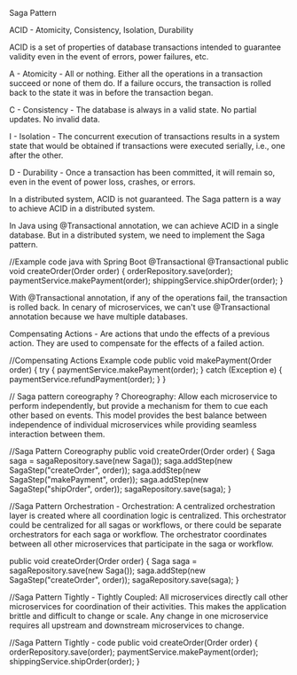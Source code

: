 Saga Pattern

ACID - Atomicity, Consistency, Isolation, Durability

ACID is a set of properties of database transactions intended to guarantee validity even in the event of errors, power failures, etc.

A - Atomicity - All or nothing. Either all the operations in a transaction succeed or none of them do. If a failure occurs, the transaction is rolled back to the state it was in before the transaction began.

C - Consistency - The database is always in a valid state. No partial updates. No invalid data.

I - Isolation - The concurrent execution of transactions results in a system state that would be obtained if transactions were executed serially, i.e., one after the other.

D - Durability - Once a transaction has been committed, it will remain so, even in the event of power loss, crashes, or errors.

In a distributed system, ACID is not guaranteed. The Saga pattern is a way to achieve ACID in a distributed system.

In Java using @Transactional annotation, we can achieve ACID in a single database. But in a distributed system, we need to implement the Saga pattern.

//Example code java with Spring Boot @Transactional
@Transactional
public void createOrder(Order order) {
    orderRepository.save(order);
    paymentService.makePayment(order);
    shippingService.shipOrder(order);
}

With @Transactional annotation, if any of the operations fail, the transaction is rolled back.
In cenary of microservices, we can't use @Transactional annotation because we have multiple databases.

Compensating Actions - Are actions that undo the effects of a previous action. They are used to compensate for the effects of a failed action.

//Compensating Actions Example code
public void makePayment(Order order) {
    try {
        paymentService.makePayment(order);
    } catch (Exception e) {
        paymentService.refundPayment(order);
    }
}

// Saga pattern coreography ? 
Choreography: Allow each microservice to perform independently, but provide a mechanism for them to cue each other based on events. This model provides the best balance between independence of individual microservices while providing seamless interaction between them.

//Saga Pattern Coreography
public void createOrder(Order order) {
    Saga saga = sagaRepository.save(new Saga());
    saga.addStep(new SagaStep("createOrder", order));
    saga.addStep(new SagaStep("makePayment", order));
    saga.addStep(new SagaStep("shipOrder", order));
    sagaRepository.save(saga);
}


//Saga Pattern Orchestration - 
Orchestration: A centralized orchestration layer is created where all coordination logic is centralized. This orchestrator could be centralized for all sagas or workflows, or there could be separate orchestrators for each saga or workflow. The orchestrator coordinates between all other microservices that participate in the saga or workflow.

public void createOrder(Order order) {
    Saga saga = sagaRepository.save(new Saga());
    saga.addStep(new SagaStep("createOrder", order));
    sagaRepository.save(saga);
}

//Saga Pattern Tightly -
Tightly Coupled: All microservices directly call other microservices for coordination of their activities. This makes the application brittle and difficult to change or scale. Any change in one microservice requires all upstream and downstream microservices to change.

//Saga Pattern Tightly - code
public void createOrder(Order order) {
    orderRepository.save(order);
    paymentService.makePayment(order);
    shippingService.shipOrder(order);
}